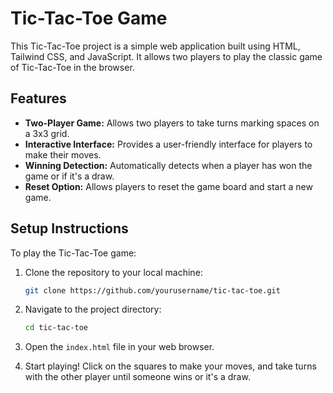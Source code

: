 # Tic-Tac-Toe Game

This Tic-Tac-Toe project is a simple web application built using HTML, Tailwind CSS, and JavaScript. It allows two players to play the classic game of Tic-Tac-Toe in the browser.

## Features

- **Two-Player Game:** Allows two players to take turns marking spaces on a 3x3 grid.
- **Interactive Interface:** Provides a user-friendly interface for players to make their moves.
- **Winning Detection:** Automatically detects when a player has won the game or if it's a draw.
- **Reset Option:** Allows players to reset the game board and start a new game.

## Setup Instructions

To play the Tic-Tac-Toe game:

1. Clone the repository to your local machine:
    ```sh
    git clone https://github.com/yourusername/tic-tac-toe.git
    ```

2. Navigate to the project directory:
    ```sh
    cd tic-tac-toe
    ```

3. Open the `index.html` file in your web browser.

4. Start playing! Click on the squares to make your moves, and take turns with the other player until someone wins or it's a draw.

